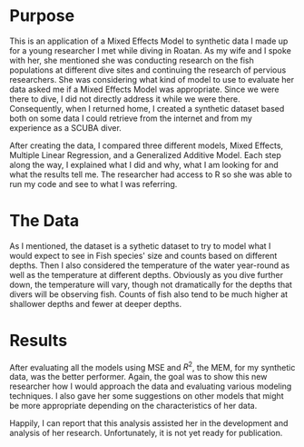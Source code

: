 # Purpose

This is an application of a Mixed Effects Model to synthetic data I made up for a young researcher I met while diving in Roatan. As my wife and I spoke with her, she mentioned she was conducting research on the fish populations at different dive sites and continuing the research of pervious researchers. She was considering what kind of model to use to evaluate her data asked me if a Mixed Effects Model was appropriate. Since we were there to dive, I did not directly address it while we were there. Consequently, when I returned home, I created a synthetic dataset based both on some data I could retrieve from the internet and from my experience as a SCUBA diver. 

After creating the data, I compared three different models, Mixed Effects, Multiple Linear Regression, and a Generalized Additive Model. Each step along the way, I explained what I did and why, what I am looking for and what the results tell me. The researcher had access to R so she was able to run my code and see to what I was referring. 

# The Data

As I mentioned, the dataset is a sythetic dataset to try to model what I would expect to see in Fish species' size and counts based on different depths. Then I also considered the temperature of the water year-round as well as the temperature at different depths. Obviously as you dive further down, the temperature will vary, though not dramatically for the depths that divers will be observing fish. Counts of fish also tend to be much higher at shallower depths and fewer at deeper depths. 

# Results

After evaluating all the models using MSE and $R^2$, the MEM, for my synthetic data, was the better performer. Again, the goal was to show this new researcher how I would approach the data and evaluating various modeling techniques. I also gave her some suggestions on other models that might be more appropriate depending on the characteristics of her data. 

Happily, I can report that this analysis assisted her in the development and analysis of her research. Unfortunately, it is not yet ready for publication. 
